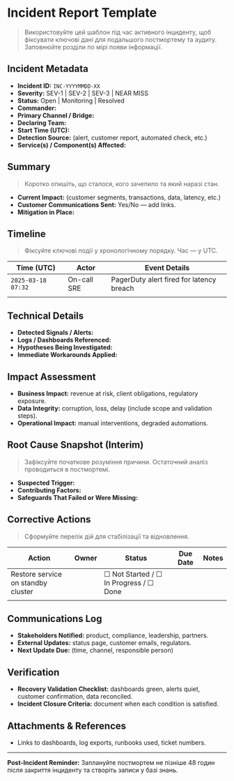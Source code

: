 # Incident Report Template

> Використовуйте цей шаблон під час активного інциденту, щоб фіксувати ключові дані для подальшого постмортему та аудиту. Заповнюйте розділи по мірі появи інформації.

## Incident Metadata
- **Incident ID:** `INC-YYYYMMDD-XX`
- **Severity:** SEV-1 | SEV-2 | SEV-3 | NEAR MISS
- **Status:** Open | Monitoring | Resolved
- **Commander:**
- **Primary Channel / Bridge:**
- **Declaring Team:**
- **Start Time (UTC):**
- **Detection Source:** (alert, customer report, automated check, etc.)
- **Service(s) / Component(s) Affected:**

## Summary
> Коротко опишіть, що сталося, кого зачепило та який наразі стан.

- **Current Impact:** (customer segments, transactions, data, latency, etc.)
- **Customer Communications Sent:** Yes/No — add links.
- **Mitigation in Place:**

## Timeline
> Фіксуйте ключові події у хронологічному порядку. Час — у UTC.

| Time (UTC) | Actor | Event Details |
| ---------- | ----- | -------------- |
| `2025-03-18 07:32` | On-call SRE | PagerDuty alert fired for latency breach |
|  |  |  |

## Technical Details
- **Detected Signals / Alerts:**
- **Logs / Dashboards Referenced:**
- **Hypotheses Being Investigated:**
- **Immediate Workarounds Applied:**

## Impact Assessment
- **Business Impact:** revenue at risk, client obligations, regulatory exposure.
- **Data Integrity:** corruption, loss, delay (include scope and validation steps).
- **Operational Impact:** manual interventions, degraded automations.

## Root Cause Snapshot (Interim)
> Зафіксуйте початкове розуміння причини. Остаточний аналіз проводиться в постмортемі.

- **Suspected Trigger:**
- **Contributing Factors:**
- **Safeguards That Failed or Were Missing:**

## Corrective Actions
> Сформуйте перелік дій для стабілізації та відновлення.

| Action | Owner | Status | Due Date | Notes |
| ------ | ----- | ------ | -------- | ----- |
| Restore service on standby cluster |  | ☐ Not Started / ☐ In Progress / ☐ Done |  |  |
|  |  |  |  |  |

## Communications Log
- **Stakeholders Notified:** product, compliance, leadership, partners.
- **External Updates:** status page, customer emails, regulators.
- **Next Update Due:** (time, channel, responsible person)

## Verification
- **Recovery Validation Checklist:** dashboards green, alerts quiet, customer confirmation, data reconciled.
- **Incident Closure Criteria:** document when each condition is satisfied.

## Attachments & References
- Links to dashboards, log exports, runbooks used, ticket numbers.

---
**Post-Incident Reminder:** Заплануйте постмортем не пізніше 48 годин після закриття інциденту та створіть записи у базі знань.
